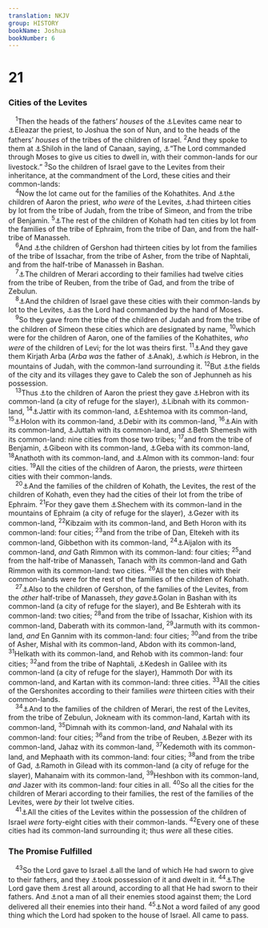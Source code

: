 ```yaml
---
translation: NKJV
group: HISTORY
bookName: Joshua 
bookNumber: 6
---
```


<div class="title"><h1>21</h1><h3>Cities of the Levites</h3></div>
<span class="verse gios_21_1"> <sup>1</sup>Then the heads of the fathers’ <i>houses</i> of the <a data-toggle="tooltip" data-placement="bottom" title="Num. 35:1–8">⚓</a>Levites came near to <a data-toggle="tooltip" data-placement="bottom" title="Num. 34:16–29; Josh. 14:1; 17:4">⚓</a>Eleazar the priest, to Joshua the son of Nun, and to the heads of the fathers’ <i>houses</i> of the tribes of the children of Israel. </span>
<span class="verse gios_21_2"><sup>2</sup>And they spoke to them at <a data-toggle="tooltip" data-placement="bottom" title="Josh. 18:1">⚓</a>Shiloh in the land of Canaan, saying, <a data-toggle="tooltip" data-placement="bottom" title="Num. 35:2">⚓</a>“The Lord commanded through Moses to give us cities to dwell in, with their common-lands for our livestock.” </span>
<span class="verse gios_21_3"><sup>3</sup>So the children of Israel gave to the Levites from their inheritance, at the commandment of the Lord, these cities and their common-lands:<br/></span>
<span class="verse gios_21_4"> <sup>4</sup>Now the lot came out for the families of the Kohathites. And <a data-toggle="tooltip" data-placement="bottom" title="Josh. 21:8, 19">⚓</a>the children of Aaron the priest, <i>who</i> <i>were</i> of the Levites, <a data-toggle="tooltip" data-placement="bottom" title="Josh. 19:51">⚓</a>had thirteen cities by lot from the tribe of Judah, from the tribe of Simeon, and from the tribe of Benjamin. </span>
<span class="verse gios_21_5"><sup>5</sup><a data-toggle="tooltip" data-placement="bottom" title="Josh. 21:20">⚓</a>The rest of the children of Kohath had ten cities by lot from the families of the tribe of Ephraim, from the tribe of Dan, and from the half-tribe of Manasseh.<br/></span>
<span class="verse gios_21_6"> <sup>6</sup>And <a data-toggle="tooltip" data-placement="bottom" title="Josh. 21:27">⚓</a>the children of Gershon had thirteen cities by lot from the families of the tribe of Issachar, from the tribe of Asher, from the tribe of Naphtali, and from the half-tribe of Manasseh in Bashan.<br/></span>
<span class="verse gios_21_7"> <sup>7</sup><a data-toggle="tooltip" data-placement="bottom" title="Josh. 21:34">⚓</a>The children of Merari according to their families had twelve cities from the tribe of Reuben, from the tribe of Gad, and from the tribe of Zebulun.<br/></span>
<span class="verse gios_21_8"> <sup>8</sup><a data-toggle="tooltip" data-placement="bottom" title="Josh. 21:3">⚓</a>And the children of Israel gave these cities with their common-lands by lot to the Levites, <a data-toggle="tooltip" data-placement="bottom" title="Num. 35:2">⚓</a>as the Lord had commanded by the hand of Moses.<br/></span>
<span class="verse gios_21_9"> <sup>9</sup>So they gave from the tribe of the children of Judah and from the tribe of the children of Simeon these cities which are designated by name, </span>
<span class="verse gios_21_10"><sup>10</sup>which were for the children of Aaron, one of the families of the Kohathites, <i>who</i> <i>were</i> of the children of Levi; for the lot was theirs first. </span>
<span class="verse gios_21_11"><sup>11</sup><a data-toggle="tooltip" data-placement="bottom" title="Josh. 20:7; 1 Chr. 6:55">⚓</a>And they gave them Kirjath Arba (<i>Arba</i> <i>was</i> the father of <a data-toggle="tooltip" data-placement="bottom" title="Josh. 14:15; 15:13, 14">⚓</a>Anak), <a data-toggle="tooltip" data-placement="bottom" title="Josh. 20:7; Luke 1:39">⚓</a>which <i>is</i> Hebron, in the mountains of Judah, with the common-land surrounding it. </span>
<span class="verse gios_21_12"><sup>12</sup>But <a data-toggle="tooltip" data-placement="bottom" title="Josh. 14:14; 1 Chr. 6:56">⚓</a>the fields of the city and its villages they gave to Caleb the son of Jephunneh as his possession.<br/></span>
<span class="verse gios_21_13"> <sup>13</sup>Thus <a data-toggle="tooltip" data-placement="bottom" title="1 Chr. 6:57">⚓</a>to the children of Aaron the priest they gave <a data-toggle="tooltip" data-placement="bottom" title="Josh. 15:54; 20:2, 7">⚓</a>Hebron with its common-land (a city of refuge for the slayer), <a data-toggle="tooltip" data-placement="bottom" title="Josh. 15:42; 2 Kin. 8:22">⚓</a>Libnah with its common-land, </span>
<span class="verse gios_21_14"><sup>14</sup><a data-toggle="tooltip" data-placement="bottom" title="Josh. 15:48">⚓</a>Jattir with its common-land, <a data-toggle="tooltip" data-placement="bottom" title="Josh. 15:50">⚓</a>Eshtemoa with its common-land, </span>
<span class="verse gios_21_15"><sup>15</sup><a data-toggle="tooltip" data-placement="bottom" title="1 Chr. 6:58">⚓</a>Holon with its common-land, <a data-toggle="tooltip" data-placement="bottom" title="Josh. 15:49">⚓</a>Debir with its common-land, </span>
<span class="verse gios_21_16"><sup>16</sup><a data-toggle="tooltip" data-placement="bottom" title="1 Chr. 6:59">⚓</a>Ain with its common-land, <a data-toggle="tooltip" data-placement="bottom" title="Josh. 15:55">⚓</a>Juttah with its common-land, and <a data-toggle="tooltip" data-placement="bottom" title="Josh. 15:10">⚓</a>Beth Shemesh with its common-land: nine cities from those two tribes; </span>
<span class="verse gios_21_17"><sup>17</sup>and from the tribe of Benjamin, <a data-toggle="tooltip" data-placement="bottom" title="Josh. 18:25">⚓</a>Gibeon with its common-land, <a data-toggle="tooltip" data-placement="bottom" title="Josh. 18:24">⚓</a>Geba with its common-land, </span>
<span class="verse gios_21_18"><sup>18</sup>Anathoth with its common-land, and <a data-toggle="tooltip" data-placement="bottom" title="1 Chr. 6:60">⚓</a>Almon with its common-land: four cities. </span>
<span class="verse gios_21_19"><sup>19</sup>All the cities of the children of Aaron, the priests, <i>were</i> thirteen cities with their common-lands.<br/></span>
<span class="verse gios_21_20"> <sup>20</sup><a data-toggle="tooltip" data-placement="bottom" title="1 Chr. 6:66">⚓</a>And the families of the children of Kohath, the Levites, the rest of the children of Kohath, even they had the cities of their lot from the tribe of Ephraim. </span>
<span class="verse gios_21_21"><sup>21</sup>For they gave them <a data-toggle="tooltip" data-placement="bottom" title="Josh. 20:7">⚓</a>Shechem with its common-land in the mountains of Ephraim (a city of refuge for the slayer), <a data-toggle="tooltip" data-placement="bottom" title="Judg. 1:29">⚓</a>Gezer with its common-land, </span>
<span class="verse gios_21_22"><sup>22</sup>Kibzaim with its common-land, and Beth Horon with its common-land: four cities; </span>
<span class="verse gios_21_23"><sup>23</sup>and from the tribe of Dan, Eltekeh with its common-land, Gibbethon with its common-land, </span>
<span class="verse gios_21_24"><sup>24</sup><a data-toggle="tooltip" data-placement="bottom" title="Josh. 10:12">⚓</a>Aijalon with its common-land, <i>and</i> Gath Rimmon with its common-land: four cities; </span>
<span class="verse gios_21_25"><sup>25</sup>and from the half-tribe of Manasseh, Tanach with its common-land and Gath Rimmon with its common-land: two cities. </span>
<span class="verse gios_21_26"><sup>26</sup>All the ten cities with their common-lands were for the rest of the families of the children of Kohath.<br/></span>
<span class="verse gios_21_27"> <sup>27</sup><a data-toggle="tooltip" data-placement="bottom" title="Josh. 21:6; 1 Chr. 6:71">⚓</a>Also to the children of Gershon, of the families of the Levites, from the <i>other</i> half-tribe of Manasseh, <i>they</i> <i>gave</i><a data-toggle="tooltip" data-placement="bottom" title="Josh. 20:8">⚓</a>Golan in Bashan with its common-land (a city of refuge for the slayer), and Be Eshterah with its common-land: two cities; </span>
<span class="verse gios_21_28"><sup>28</sup>and from the tribe of Issachar, Kishion with its common-land, Daberath with its common-land, </span>
<span class="verse gios_21_29"><sup>29</sup>Jarmuth with its common-land, <i>and</i> En Gannim with its common-land: four cities; </span>
<span class="verse gios_21_30"><sup>30</sup>and from the tribe of Asher, Mishal with its common-land, Abdon with its common-land, </span>
<span class="verse gios_21_31"><sup>31</sup>Helkath with its common-land, and Rehob with its common-land: four cities; </span>
<span class="verse gios_21_32"><sup>32</sup>and from the tribe of Naphtali, <a data-toggle="tooltip" data-placement="bottom" title="Josh. 20:7">⚓</a>Kedesh in Galilee with its common-land (a city of refuge for the slayer), Hammoth Dor with its common-land, and Kartan with its common-land: three cities. </span>
<span class="verse gios_21_33"><sup>33</sup>All the cities of the Gershonites according to their families <i>were</i> thirteen cities with their common-lands.<br/></span>
<span class="verse gios_21_34"> <sup>34</sup><a data-toggle="tooltip" data-placement="bottom" title="Josh. 21:7; 1 Chr. 6:77–81">⚓</a>And to the families of the children of Merari, the rest of the Levites, from the tribe of Zebulun, Jokneam with its common-land, Kartah with its common-land, </span>
<span class="verse gios_21_35"><sup>35</sup>Dimnah with its common-land, <i>and</i> Nahalal with its common-land: four cities; </span>
<span class="verse gios_21_36"><sup>36</sup>and from the tribe of Reuben, <a data-toggle="tooltip" data-placement="bottom" title="Deut. 4:43; Josh. 20:8">⚓</a>Bezer with its common-land, Jahaz with its common-land, </span>
<span class="verse gios_21_37"><sup>37</sup>Kedemoth with its common-land, and Mephaath with its common-land: four cities; </span>
<span class="verse gios_21_38"><sup>38</sup>and from the tribe of Gad, <a data-toggle="tooltip" data-placement="bottom" title="Josh. 20:8">⚓</a>Ramoth in Gilead with its common-land (a city of refuge for the slayer), Mahanaim with its common-land, </span>
<span class="verse gios_21_39"><sup>39</sup>Heshbon with its common-land, <i>and</i> Jazer with its common-land: four cities in all. </span>
<span class="verse gios_21_40"><sup>40</sup>So all the cities for the children of Merari according to their families, the rest of the families of the Levites, were <i>by</i> their lot twelve cities.<br/></span>
<span class="verse gios_21_41"> <sup>41</sup><a data-toggle="tooltip" data-placement="bottom" title="Num. 35:7">⚓</a>All the cities of the Levites within the possession of the children of Israel <i>were</i> forty-eight cities with their common-lands. </span>
<span class="verse gios_21_42"><sup>42</sup>Every one of these cities had its common-land surrounding it; thus <i>were</i> all these cities.<br/></span>
<div class="title"><h3>The Promise Fulfilled</h3></div>
<span class="verse gios_21_43"> <sup>43</sup>So the Lord gave to Israel <a data-toggle="tooltip" data-placement="bottom" title="Gen. 12:7; 26:3, 4; 28:4, 13, 14">⚓</a>all the land of which He had sworn to give to their fathers, and they <a data-toggle="tooltip" data-placement="bottom" title="Num. 33:53; Josh. 1:11">⚓</a>took possession of it and dwelt in it. </span>
<span class="verse gios_21_44"><sup>44</sup><a data-toggle="tooltip" data-placement="bottom" title="Deut. 7:23, 24; Josh. 11:23; 22:4">⚓</a>The Lord gave them <a data-toggle="tooltip" data-placement="bottom" title="Josh. 1:13, 15; 11:23">⚓</a>rest all around, according to all that He had sworn to their fathers. And <a data-toggle="tooltip" data-placement="bottom" title="Deut. 7:24">⚓</a>not a man of all their enemies stood against them; the Lord delivered all their enemies into their hand. </span>
<span class="verse gios_21_45"><sup>45</sup><a data-toggle="tooltip" data-placement="bottom" title="(Num. 23:19); Josh. 23:14; 1 Kin. 8:56">⚓</a>Not a word failed of any good thing which the Lord had spoken to the house of Israel. All came to pass.<br/></span>
